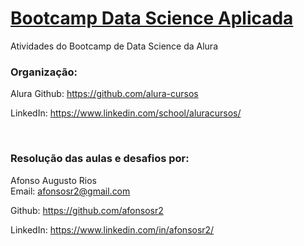 # [Bootcamp Data Science Aplicada](https://https://bootcamps.alura.com.br/dashboard)

Atividades do Bootcamp de Data Science da Alura

### **Organização:**
Alura Github: https://github.com/alura-cursos

LinkedIn: https://www.linkedin.com/school/aluracursos/

<br>

### **Resolução das aulas e desafios por:**
Afonso Augusto Rios
<br>
Email: afonsosr2@gmail.com

Github: https://github.com/afonsosr2

LinkedIn: https://www.linkedin.com/in/afonsosr2/



